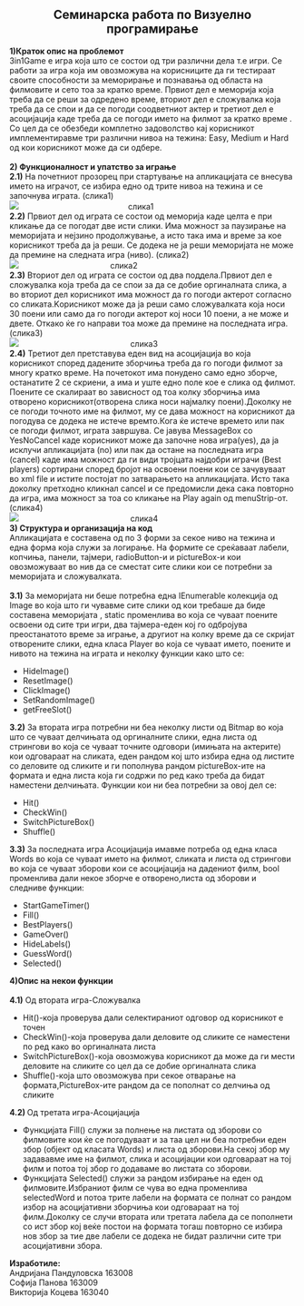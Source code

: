 <h2 align="center">Семинарска работа по Визуелно програмирање</h2>
<b>1)Краток опис на проблемот</b> <br> 
3in1Game е игра која што се состои од три различни дела т.е игри. Се работи за игра која им овозможува на корисниците да ги тестираат своите способности за меморирање и познавања од областа на филмовите и сето тоа за кратко време. Првиот дел е меморија која треба да се реши за одредено време, вториот дел е сложувалка која треба да се спои и да се погоди соодветниот актер и третиот дел е асоцијација каде треба да се погоди името на филмот за кратко време . Со цел да се обезбеди комплетно задоволство кај корисникот имплементиравме три различни нивоа на тежина:  Easy, Medium и Hard од кои корисникот може да си одбере.<br> <br>
<b>2) Функционалност и упатство за играње </b><br>
<b>2.1)</b> На почетниот прозорец при стартување на апликацијата се внесува името на играчот, се избира едно од трите нивоа на тежина и се започнува играта. (слика1) <br>
 <img src="https://raw.githubusercontent.com/Koceva/3in1Game/master/3in1Game/Resources/prva.png"/> 
 &nbsp;&nbsp;&nbsp;&nbsp;&nbsp;&nbsp;&nbsp;&nbsp;&nbsp;&nbsp;&nbsp; &nbsp;&nbsp;&nbsp;&nbsp;&nbsp;&nbsp;&nbsp;&nbsp;&nbsp;&nbsp;&nbsp;  &nbsp;&nbsp;&nbsp;&nbsp;&nbsp;&nbsp;&nbsp;&nbsp;&nbsp;&nbsp;&nbsp;&nbsp;&nbsp;&nbsp;&nbsp;&nbsp;&nbsp;&nbsp;&nbsp;&nbsp;&nbsp;&nbsp;&nbsp;&nbsp;<span>слика1</span><br>
<b>2.2)</b> Првиот дел од играта се состои од меморија каде целта е при кликање да се погодат две исти слики. Има можност за паузирање на меморијата и нејзино продолжување, а исто така има и време за кое корисникот треба да ја реши. Се додека не ја реши меморијата не може да премине на следната игра (ниво). (слика2) <br>
  <img src="https://raw.githubusercontent.com/Koceva/3in1Game/master/3in1Game/Resources/vtora.png"/>  
   &nbsp;&nbsp;&nbsp;&nbsp;&nbsp;&nbsp;&nbsp;&nbsp;&nbsp;&nbsp;&nbsp; &nbsp;&nbsp;&nbsp;&nbsp;&nbsp;&nbsp;&nbsp;&nbsp;&nbsp;&nbsp;&nbsp;  &nbsp;&nbsp;&nbsp;&nbsp;&nbsp;&nbsp;&nbsp;&nbsp;&nbsp;&nbsp;&nbsp;&nbsp;&nbsp;&nbsp;&nbsp;&nbsp;<span>слика2</span><br>
<b>2.3)</b> Вториот дел од играта се состои од два поддела.Првиот дел е сложувалка која треба да се спои за да се добие оргиналната слика, а во вториот дел корисникот има можност да го погоди актерот согласно со сликата.Kорисникот може да ја реши само сложувалката која носи 30 поени или само да го погоди актерот кој носи 10 поени, а не може и двете. Откако ќе го направи тоа може да премине на последната игра. (слика3)<br>
 <img src="https://raw.githubusercontent.com/Koceva/3in1Game/master/3in1Game/Resources/treta.png"/>
  &nbsp;&nbsp;&nbsp;&nbsp;&nbsp;&nbsp;&nbsp;&nbsp;&nbsp;&nbsp;&nbsp; &nbsp;&nbsp;&nbsp;&nbsp;&nbsp;&nbsp;&nbsp;&nbsp;&nbsp;&nbsp;&nbsp;  &nbsp;&nbsp;&nbsp;&nbsp;&nbsp;&nbsp;&nbsp;&nbsp;&nbsp;&nbsp;&nbsp;&nbsp;&nbsp;&nbsp;&nbsp;&nbsp;&nbsp;&nbsp;&nbsp;&nbsp;&nbsp;&nbsp;&nbsp;&nbsp;&nbsp<span>слика3</span><br>
<b>2.4)</b> Третиот дел претставува еден вид на асоцијација во која корисникот според дадените зборчиња треба да го погоди филмот за многу кратко време. На почетокот има понудено само едно зборче, останатите 2 се скриени, а има и уште едно поле кое е слика од филмот. Поените се скалираат во зависност од тоа колку зборчиња има отворено корисникот(отворена слика носи најмалку поени).Доколку не се погоди точното име на филмот, му се дава можност на корисникот да погодува се додека не истече времто.Кога ќе истече времето или пак се погоди филмот, играта завршува. Се јавува MessageBox со  YesNoCancel каде корисникот може да започне нова игра(yes), да ја исклучи апликацијата (no) или пак да остане на последната игра (cancel) каде има можност да ги види тројцата најдобри играчи (Best players) сортирани според бројот на освоени поени кои се зачувуваат во xml file и истите постојат по затварањето на апликацијата. Исто така доколку претходно кликнал cancel и се предомисли дека сака повторно да игра, има можност за тоа со кликање на Play again од menuStrip-от. (слика4)<br>
 <img src="https://raw.githubusercontent.com/Koceva/3in1Game/master/3in1Game/Resources/cetvrta.png"/>
  &nbsp;&nbsp;&nbsp;&nbsp;&nbsp;&nbsp;&nbsp;&nbsp;&nbsp;&nbsp;&nbsp; &nbsp;&nbsp;&nbsp;&nbsp;&nbsp;&nbsp;&nbsp;&nbsp;&nbsp;&nbsp;&nbsp;  &nbsp;&nbsp;&nbsp;&nbsp;&nbsp;&nbsp;&nbsp;&nbsp;&nbsp;&nbsp;&nbsp;&nbsp;&nbsp;&nbsp;&nbsp;&nbsp;&nbsp;&nbsp;&nbsp;&nbsp;&nbsp;&nbsp;&nbsp;&nbsp;&nbsp;<span>слика4</span><br>
 <b>3) Структура и организација на код </b><br>
Апликацијата е составена од по 3 форми за секое ниво на тежина и една форма која служи за логирање. На формите се среќаваат лабели, копчиња, панели, тајмери, radioButton-и и pictureBox-и кои овозможуваат во нив да се сместат сите слики кои се потребни за меморијата и сложувалката. <br><br>
<b>3.1)</b> За меморијата ни беше потребна една IEnumerable колекција од Image во која што ги чувавме сите слики од кои требаше да биде составена меморијата , static променлива во која се чуваат поените освоени од сите три игри, два тајмера-еден кој го одбројува преостанатото време за играње, а другиот на колку време да се скријат отворените слики, една класа Player во која се чуваат името, поените и нивото на тежина на играта и неколку функции како што се:<br>
<ul>
<li>HideImage() </li>
<li>ResetImage() </li>
<li>ClickImage() </li>
<li>SetRandomImage() </li>
<li>getFreeSlot() </li>
</ul>
<b>3.2)</b> За втората игра потребни ни беа неколку листи од Bitmap во која што се чуваат делчињата од оргиналните слики, една листа од стрингови во која се чуваат точните одговори (имињата на актерите) кои одговараат на сликата, еден рандом кој што избира една од листите со деловите од сликите и ги пополнува рандом pictureBox-ите на формата и една листа која ги содржи по ред како треба да бидат наместени делчињата. Функции кои ни беа потребни за овој дел се: <br>
<ul>
<li>	Hit() </li>
<li>	CheckWin()</li>
<li>	SwitchPictureBox()</li>
<li>	Shuffle()</li>
</ul>
<b>3.3)</b> За последната игра Асоцијација имавме потреба од една класа Words во која се чуваат името на филмот, сликата и листа од стрингови во која се чуваат зборови кои се асоцијација на дадениот филм, bool променлива дали некое зборче е отворено,листа од зборови и следниве функции: <br>
<ul>
<li>	StartGameTimer() </li>
<li>	Fill()</li>
<li>	BestPlayers()</li>
<li>	GameOver()</li>
<li>	HideLabels()</li>
<li>GuessWord()</li>
<li>	Selected()</li>
</ul> 
<b>4)Опис на некои функции </b> <br><br>
<b>4.1)</b> Од втората игра-Сложувалка
<ul>
<li>Hit()-која проверува дали селектираниот одговор од корисникот е точен</li>
<li>CheckWin()-која проверува дали деловите од сликите се наместени по ред како во оргиналната листа</li>
<li>SwitchPictureBox()-која овозможува корисникот да може да ги мести деловите на сликите со цел да се добие оргиналната слика</li>
<li>Shuffle()-која што овозможува при секое отварање на формата,PictureBox-ите рандом да се пополнат со делчиња од сликите </li>
</ul>
<b>4.2) </b>Од третата игра-Асоцијација
<ul>
<li>Функцијата Fill() служи за полнење на листата од зборови со филмовите кои ќе се погодуваат и за таа цел ни беа потребни еден збор (објект од класата Words) и листа од зборови.На секој збор му задававме име на филмот, слика и асоцијации кои одговараат на тој филм и потоа тој збор  го додаваме во листата со зборови.</li>
<li>Функцијата Selected() служи за рандом избирање на еден од филмовите.Избраниот филм се чува во една променлива selectedWord и потоа трите лабели на формата се полнат со рандом избор на асоцијативни зборчиња кои одговараат на тој филм.Доколку се случи втората или третата лабела да се пополнети со ист збор кој веќе постои на формата тогаш повторно се избира нов збор за тие две лабели се додека не бидат различни сите три асоцијативни збора.</li>
</ul>

<b>Изработиле:</b> <br>
   Андријана Пандуловска 163008<br>
   Софија Панова 163009<br>
   Викторија Коцева 163040<br>

                                                                                           

